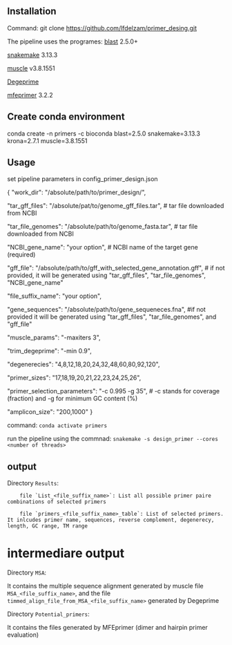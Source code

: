## Installation ##
Command: git clone https://github.com/lfdelzam/primer_desing.git

The pipeline uses the programes:
	[blast](http://blast.ncbi.nlm.nih.gov/Blast.cgi?PAGE_TYPE=BlastDocs) 2.5.0+

[snakemake](https://snakemake.github.io) 3.13.3

[muscle](http://www.drive5.com/muscle) v3.8.1551

[Degeprime](https://github.com/andand/DEGEPRIME)

[mfeprimer](https://github.com/quwubin/MFEprimer-3.0/releases/tag/v3.2.2) 3.2.2
	
## Create conda environment ##

conda create -n primers -c bioconda blast=2.5.0 snakemake=3.13.3 krona=2.7.1 muscle=3.8.1551

## Usage ##

set pipeline parameters in config_primer_design.json

{
  "work_dir": "/absolute/path/to/primer_design/",
  
  "tar_gff_files": "/absolute/pat/to/genome_gff_files.tar",  # tar file downloaded from NCBI
  
  "tar_file_genomes": "/absolute/path/to/genome_fasta.tar",  # tar file downloaded from NCBI
  
  "NCBI_gene_name": "your option", # NCBI name of the target gene (required) 
  
  "gff_file": "/absolute/path/to/gff_with_selected_gene_annotation.gff", # if not provided, it will be generated using "tar_gff_files", "tar_file_genomes", "NCBI_gene_name"
  
  "file_suffix_name": "your option",
  
  "gene_sequences": "/absolute/path/to/gene_sequeneces.fna", #if not provided it will be generated using "tar_gff_files", "tar_file_genomes", and "gff_file" 
  
  "muscle_params": "-maxiters 3",
  
  "trim_degeprime": "-min 0.9",
  
  "degenerecies": "4,8,12,18,20,24,32,48,60,80,92,120",
  
  "primer_sizes": "17,18,19,20,21,22,23,24,25,26",
  
  "primer_selection_parameters": "-c 0.995 -g 35", # -c stands for coverage (fraction) and -g for minimum GC content (%)
  
   "amplicon_size": "200,1000"
}

command: 
`conda activate primers`

run the pipeline using the commnad: 
`snakemake -s design_primer --cores <number of threads>`

## output ##

Directory `Results`: 

		file `List_<file_suffix_name>`: List all possible primer paire combinations of selected primers
		
		file `primers_<file_suffix_name>_table`: List of selected primers. It inlcudes primer name, sequences, reverse complement, degenerecy, length, GC range, TM range


# intermediare output #

Directory `MSA`: 

It contains the multiple sequence alignment generated by muscle file `MSA_<file_suffix_name>`, and the file `timmed_align_file_from_MSA_<file_suffix_name>` generated by Degeprime

Directory `Potential_primers`: 

It contains the files generated by MFEprimer (dimer and hairpin primer evaluation)

